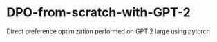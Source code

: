 # DPO-from-scratch-with-GPT-2
Direct preference optimization performed on GPT 2 large using pytorch 